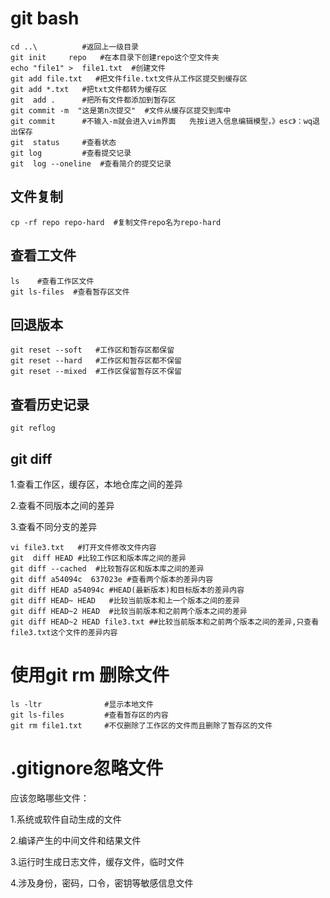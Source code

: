 # git bash

```
cd ..\          #返回上一级目录
git init     repo   #在本目录下创建repo这个空文件夹
echo "file1" >  file1.txt  #创建文件
git add file.txt   #把文件file.txt文件从工作区提交到缓存区
git add *.txt   #把txt文件都转为缓存区
git  add .      #把所有文件都添加到暂存区
git commit -m  "这是第n次提交"  #文件从缓存区提交到库中
git commit      #不输入-m就会进入vim界面   先按i进入信息编辑模型，》esc》：wq退出保存
git  status     #查看状态
git log         #查看提交记录
git  log --oneline  #查看简介的提交记录
```

## 文件复制

```
cp -rf repo repo-hard  #复制文件repo名为repo-hard
```

## 查看工文件

```
ls    #查看工作区文件
git ls-files  #查看暂存区文件
```

## 回退版本

```
git reset --soft   #工作区和暂存区都保留
git reset --hard   #工作区和暂存区都不保留
git reset --mixed  #工作区保留暂存区不保留
```

## 查看历史记录

```
git reflog   
```

## git diff

1.查看工作区，缓存区，本地仓库之间的差异

2.查看不同版本之间的差异

3.查看不同分支的差异

```
vi file3.txt   #打开文件修改文件内容
git  diff HEAD #比较工作区和版本库之间的差异
git diff --cached  #比较暂存区和版本库之间的差异
git diff a54094c  637023e #查看两个版本的差异内容
git diff HEAD a54094c #HEAD(最新版本)和目标版本的差异内容
git diff HEAD~ HEAD   #比较当前版本和上一个版本之间的差异
git diff HEAD~2 HEAD  #比较当前版本和之前两个版本之间的差异
git diff HEAD~2 HEAD file3.txt ##比较当前版本和之前两个版本之间的差异,只查看file3.txt这个文件的差异内容
```

# 使用git rm 删除文件

```
ls -ltr              #显示本地文件
git ls-files         #查看暂存区的内容
git rm file1.txt     #不仅删除了工作区的文件而且删除了暂存区的文件
```

# .gitignore忽略文件

应该忽略哪些文件：

1.系统或软件自动生成的文件

2.编译产生的中间文件和结果文件

3.运行时生成日志文件，缓存文件，临时文件

4.涉及身份，密码，口令，密钥等敏感信息文件
